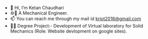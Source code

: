 - 👋 Hi, I’m Ketan Chaudhari
- ⚙🔩 A Mechanical Engineer.
- 📫 You can reach me through my mail id kriot2016@gmail.com
- 👨‍💻 Degree Project:- Development of Virtual laboratory for Solid Mechanics (Role: Website devlopment on google sites).
<!---
KC981210/KC981210 is a ✨ special ✨ repository because its `README.md` (this file) appears on your GitHub profile.
You can click the Preview link to take a look at your changes.
--->
